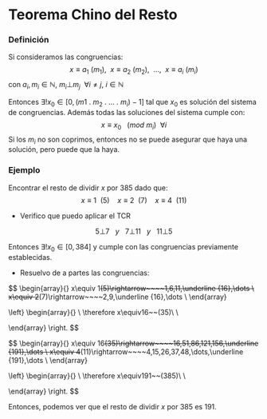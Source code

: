 # Teorema Chino del Resto

### Definición

Si consideramos las congruencias:
$$
x\equiv a_1~(m_1),~~x\equiv a_2~(m_2),~~\dots,~~x\equiv a_i~(m_i)
$$
con $a_i,m_i\in\mathbb{N}$, $m_i\bot m_j ~~\forall i\neq j$,  $i \in \mathbb{N}$

Entonces $\exists !x_0 \in [0,(m1\ .\ m_2\ .\ \dots\ .\ m_i)-1]$ tal que $x_0$ es solución del sistema de congruencias. Además todas las soluciones del sistema cumple con:
$$
x \equiv x_0~~~(mod~m_i)~~\forall i
$$
Si los $m_i$ no son coprimos, entonces no se puede asegurar que haya una solución, pero puede que la haya.

### Ejemplo

Encontrar el resto de dividir $x$ por $385$ dado que:
$$
x\equiv 1~~(5)~~~~x\equiv 2~~(7)~~~~x\equiv 4~~(11)
$$

- Verifico que puedo aplicar el TCR

$$
5\bot 7~~~y~~~7\bot11~~~y~~~11\bot 5
$$

Entonces $\exists!x_0\in[0,384]$ y cumple con las congruencias previamente establecidas.

- Resuelvo de a partes las congruencias:

$$
\begin{array}{}
    x\equiv 1~~(5)\rightarrow~~~~1,6,11,\underline {16},\dots	\\
    x\equiv 2~~(7)\rightarrow~~~~2,9,\underline {16},\dots		\\
\end{array}

\left\}
\begin{array}{} 
\\
\therefore x\equiv16~~(35)\\
\\

\end{array}
\right.
$$

$$
\begin{array}{}
    x\equiv 16~~(35)\rightarrow~~~~16,51,86,121,156,\underline {191},\dots	\\
    x\equiv 4~~(11)\rightarrow~~~~4,15,26,37,48,\dots,\underline {191},\dots		\\
\end{array}

\left\}
\begin{array}{} 
\\
\therefore x\equiv191~~(385)\\
\\

\end{array}
\right.
$$

Entonces, podemos ver que el resto de dividir $x$ por $385$ es $191$.